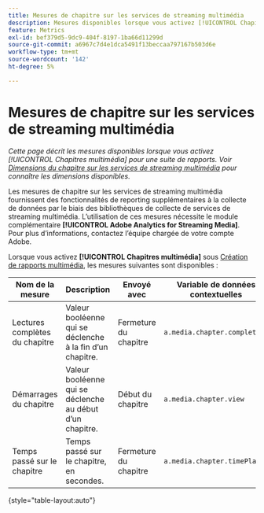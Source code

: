 ```yaml
---
title: Mesures de chapitre sur les services de streaming multimédia
description: Mesures disponibles lorsque vous activez [!UICONTROL Chapitres de médias] pour une suite de rapports.
feature: Metrics
exl-id: bef379d5-9dc9-404f-8197-1ba66d11299d
source-git-commit: a6967c7d4e1dca5491f13beccaa797167b503d6e
workflow-type: tm+mt
source-wordcount: '142'
ht-degree: 5%

---
```


# Mesures de chapitre sur les services de streaming multimédia

*Cette page décrit les mesures disponibles lorsque vous activez [!UICONTROL Chapitres multimédia] pour une suite de rapports. Voir [Dimensions du chapitre sur les services de streaming multimédia](../dimensions/sm-chapters.md) pour connaître les dimensions disponibles.*

Les mesures de chapitre sur les services de streaming multimédia fournissent des fonctionnalités de reporting supplémentaires à la collecte de données par le biais des bibliothèques de collecte de services de streaming multimédia. L’utilisation de ces mesures nécessite le module complémentaire **[!UICONTROL Adobe Analytics for Streaming Media]**. Pour plus d’informations, contactez l’équipe chargée de votre compte Adobe.

Lorsque vous activez **[!UICONTROL Chapitres multimédia]** sous [Création de rapports multimédia](/help/admin/tools/manage-rs/edit-settings/media-management.md), les mesures suivantes sont disponibles :

| Nom de la mesure | Description | Envoyé avec | Variable de données contextuelles |
| --- | --- | --- | --- |
| Lectures complètes du chapitre | Valeur booléenne qui se déclenche à la fin d’un chapitre. | Fermeture du chapitre | `a.media.chapter.complete` |
| Démarrages du chapitre | Valeur booléenne qui se déclenche au début d’un chapitre. | Début du chapitre | `a.media.chapter.view` |
| Temps passé sur le chapitre | Temps passé sur le chapitre, en secondes. | Fermeture du chapitre | `a.media.chapter.timePlayed` |

{style="table-layout:auto"}
